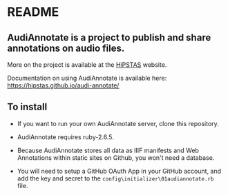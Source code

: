 # README

## AudiAnnotate is a project to publish and share annotations on audio files. 
More on the project is available at the [HiPSTAS](http://hipstas.org/audiannotate/) website.

Documentation on using AudiAnnotate is available here: https://hipstas.github.io/audi-annotate/

## To install

* If you want to run your own AudiAnnotate server, clone this repository. 

* AudiAnnotate requires ruby-2.6.5.

* Because AudiAnnotate stores all data as IIIF manifests and Web Annotations within static sites on Github, you won't need a database. 

* You will need to setup a GitHub OAuth App in your GitHub account, and add the key and secret to the `config\initializer\01audiannotate.rb` file.
